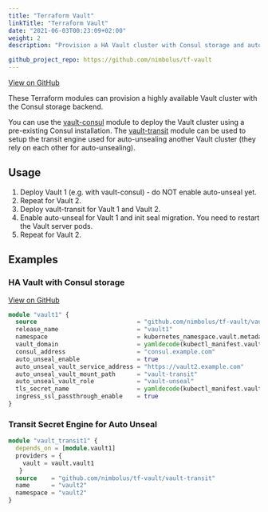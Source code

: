 ```yaml
---
title: "Terraform Vault"
linkTitle: "Terraform Vault"
date: "2021-06-03T00:23:09+02:00"
weight: 2
description: "Provision a HA Vault cluster with Consul storage and auto unseal."

github_project_repo: https://github.com/nimbolus/tf-vault
---
```

[View on GitHub](https://github.com/nimbolus/tf-vault.git)

These Terraform modules can provision a highly available Vault cluster with the Consul storage backend.

You can use the [vault-consul](https://github.com/nimbolus/tf-vault/tree/master/vault-consul) module to deploy the Vault cluster using a pre-existing Consul installation.
The [vault-transit](https://github.com/nimbolus/tf-vault/tree/master/vault-transit) module can be used to setup the transit engine used for auto-unsealing another Vault cluster (they rely on each other for auto-unsealing).

## Usage
1. Deploy Vault 1 (e.g. with vault-consul) - do NOT enable auto-unseal yet.
2. Repeat for Vault 2.
3. Deploy vault-transit for Vault 1 and Vault 2.
4. Enable auto-unseal for Vault 1 and init seal migration. You need to restart the Vault server pods.
5. Repeat for Vault 2.

## Examples

### HA Vault with Consul storage
[View on GitHub](https://github.com/nimbolus/tf-vault/tree/master/examples/vault-auto-unseal/main.tf)

```terraform
module "vault1" {
  source                            = "github.com/nimbolus/tf-vault/vault-consul"
  release_name                      = "vault1"
  namespace                         = kubernetes_namespace.vault.metadata[0].name
  vault_domain                      = yamldecode(kubectl_manifest.vault1_certificate.yaml_body_parsed)["spec"]["dnsNames"][0]
  consul_address                    = "consul.example.com"
  auto_unseal_enable                = true
  auto_unseal_vault_service_address = "https://vault2.example.com"
  auto_unseal_vault_mount_path      = "vault-transit"
  auto_unseal_vault_role            = "vault-unseal"
  tls_secret_name                   = yamldecode(kubectl_manifest.vault1_certificate.yaml_body_parsed)["spec"]["secretName"]
  ingress_ssl_passthrough_enable    = true
}
```

### Transit Secret Engine for Auto Unseal
```terraform
module "vault_transit1" {
  depends_on = [module.vault1]
  providers = {
    vault = vault.vault1
   }
  source    = "github.com/nimbolus/tf-vault/vault-transit"
  name      = "vault2"
  namespace = "vault2"
}
```
